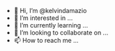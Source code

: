 - 👋 Hi, I’m @kelvindamazio
- 👀 I’m interested in ...
- 🌱 I’m currently learning ...
- 💞️ I’m looking to collaborate on ...
- 📫 How to reach me ...

<!---
kelvindamazio/kelvindamazio is a ✨ special ✨ repository because its `README.md` (this file) appears on your GitHub profile.
You can click the Preview link to take a look at your changes.
--->
